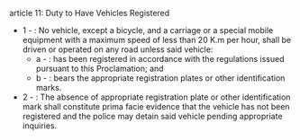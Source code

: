 article 11: Duty to Have Vehicles Registered 

<ul>
			<li>1 - : No vehicle, except a bicycle, and a carriage or a special mobile equipment with a maximum speed of less than 20 K.m per hour, shall be driven or operated on any road unless said vehicle: <ul>
						<li>a - : has been registered in accordance with the regulations issued pursuant to this Proclamation; and<ul>
						</ul></li>						<li>b - : bears the appropriate registration plates or other identification marks. <ul>
						</ul></li>			</ul></li>			<li>2 - : The absence of appropriate registration plate or other identification mark shall constitute prima facie evidence that the vehicle has not been registered and the police may detain said vehicle pending appropriate inquiries.<ul>
			</ul></li></ul>